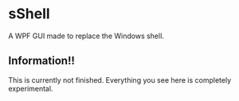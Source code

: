 # sShell

A WPF GUI made to replace the Windows shell.

## Information!!
This is currently not finished. Everything you see here is completely experimental.
